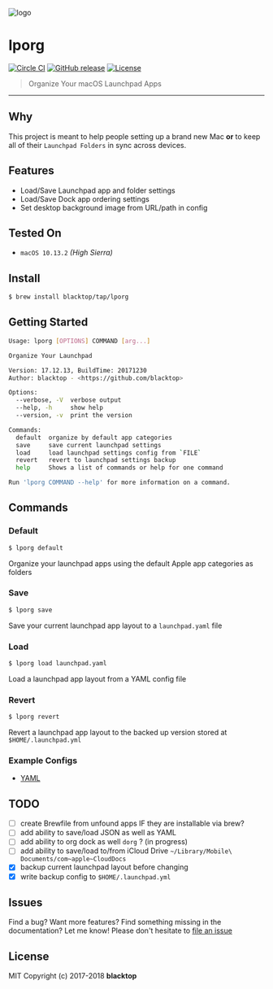 ![logo](https://github.com/blacktop/lporg/raw/master/porg.jpeg)

# lporg

[![Circle CI](https://circleci.com/gh/blacktop/lporg.png?style=shield)](https://circleci.com/gh/blacktop/lporg) [![GitHub release](https://img.shields.io/github/release/blacktop/lporg.svg)](https://github.com/https://github.com/blacktop/lporg/releases/releases) [![License](http://img.shields.io/:license-mit-blue.svg)](http://doge.mit-license.org)

> Organize Your macOS Launchpad Apps

---

## Why

This project is meant to help people setting up a brand new Mac **or** to keep all of their `Launchpad Folders` in sync across devices.

## Features

- Load/Save Launchpad app and folder settings
- Load/Save Dock app ordering settings
- Set desktop background image from URL/path in config

## Tested On

- `macOS 10.13.2` _(High Sierra)_

## Install

```sh
$ brew install blacktop/tap/lporg
```

## Getting Started

```sh
Usage: lporg [OPTIONS] COMMAND [arg...]

Organize Your Launchpad

Version: 17.12.13, BuildTime: 20171230
Author: blacktop - <https://github.com/blacktop>

Options:
  --verbose, -V  verbose output
  --help, -h     show help
  --version, -v  print the version

Commands:
  default  organize by default app categories
  save     save current launchpad settings
  load     load launchpad settings config from `FILE`
  revert   revert to launchpad settings backup
  help     Shows a list of commands or help for one command

Run 'lporg COMMAND --help' for more information on a command.
```

## Commands

### Default

```sh
$ lporg default
```

Organize your launchpad apps using the default Apple app categories as folders

### Save

```sh
$ lporg save
```

Save your current launchpad app layout to a `launchpad.yaml` file

### Load

```sh
$ lporg load launchpad.yaml
```

Load a launchpad app layout from a YAML config file

### Revert

```sh
$ lporg revert
```

Revert a launchpad app layout to the backed up version stored at `$HOME/.launchpad.yml`

### Example Configs

- [YAML](https://github.com/blacktop/lporg/blob/master/test/launchpad-test.yaml)

## TODO

- [ ] create Brewfile from unfound apps IF they are installable via brew?
- [ ] add ability to save/load JSON as well as YAML
- [ ] add ability to org dock as well `dorg` ? (in progress)
- [ ] add ability to save/load to/from iCloud Drive `~/Library/Mobile\ Documents/com~apple~CloudDocs`
- [x] backup current launchpad layout before changing
- [x] write backup config to `$HOME/.launchpad.yml`

## Issues

Find a bug? Want more features? Find something missing in the documentation? Let me know! Please don't hesitate to [file an issue](https://github.com/blacktop/lporg/issues/new)

## License

MIT Copyright (c) 2017-2018 **blacktop**
